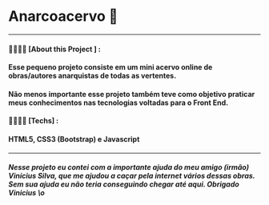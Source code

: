 # Anarcoacervo 🏴
<hr>

#### 👨🏻‍💻🏴 [About this Project ] : 
#### Esse pequeno projeto consiste em um mini acervo online de obras/autores anarquistas de todas as vertentes.
#### Não menos importante esse projeto também teve como objetivo praticar meus conhecimentos nas tecnologias voltadas para o Front End.

#### 👨🏻‍💻🏴 [Techs] :
#### HTML5, CSS3 (Bootstrap) e Javascript 
<hr>

##### Nesse projeto eu contei com a importante ajuda do meu amigo (irmão) Vinicius Silva, que me ajudou a caçar pela internet vários dessas obras. Sem sua ajuda eu não teria conseguindo chegar até aqui. Obrigado Vinicius \o 